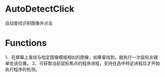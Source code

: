 # AutoDetectClick
自动查找识别图像并点击

# Functions
1、在屏幕上查找与给定图像模板相似的图像，如果查找到，就执行一次鼠标左键单击该位置。
2、可获取当前鼠标焦点的程序进程，支持在选中特定进程后才开始执行程序的检测。
